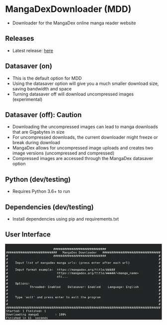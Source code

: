 # MangaDexDownloader (MDD)
* Downloader for the MangaDex online manga reader website

## Releases
* Latest release: [here](https://github.com/PandaCuddles/MangaDexDownloader/releases)

## Datasaver (on)
* This is the default option for MDD
* Using the datasaver option will give you a much smaller download size, saving bandwidth and space
* Turning datasaver off will download uncompressed images (experimental)

## Datasaver (off): Caution
* Downloading the uncompressed images can lead to manga downloads that are Gigabytes in size
* For uncompressed downloads, the current downloader might freeze or break during download
* MangaDex allows for uncompressed image uploads and creates two image versions (uncompressed and compressed)
* Compressed images are accessed through the MangaDex datasaver option

## Python (dev/testing)
* Requires Python 3.6+ to run 

## Dependencies (dev/testing)
* Install dependencies using pip and requirements.txt

## User Interface
![UserInterface](/example_image.png)
